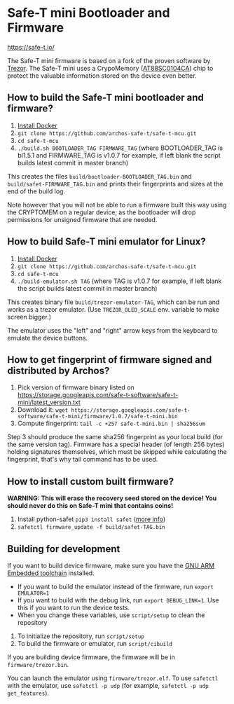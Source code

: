 # Safe-T mini Bootloader and Firmware

https://safe-t.io/

The Safe-T mini firmware is based on a fork of the proven software by [Trezor](https://github.com/trezor/trezor-mcu). The Safe-T mini uses a CrypoMemory ([AT88SC0104CA](https://www.microchip.com/wwwproducts/en/AT88SC0104CA)) chip to protect the valuable information stored on the device even better. 

## How to build the Safe-T mini bootloader and firmware?

1. [Install Docker](https://docs.docker.com/engine/installation/)
2. `git clone https://github.com/archos-safe-t/safe-t-mcu.git`
3. `cd safe-t-mcu`
4. `./build.sh BOOTLOADER_TAG FIRMWARE_TAG` (where BOOTLOADER_TAG is bl1.5.1 and FIRMWARE_TAG is v1.0.7 for example, if left blank the script builds latest commit in master branch)

This creates the files `build/bootloader-BOOTLOADER_TAG.bin` and `build/safet-FIRMWARE_TAG.bin` and prints their fingerprints and sizes at the end of the build log.

Note however that you will not be able to run a firmware built this way using the CRYPTOMEM on a regular device, as the bootloader will drop permissions for unsigned firmware that are needed.

## How to build Safe-T mini emulator for Linux?

1. [Install Docker](https://docs.docker.com/engine/installation/)
2. `git clone https://github.com/archos-safe-t/safe-t-mcu.git`
3. `cd safe-t-mcu`
4. `./build-emulator.sh TAG` (where TAG is v1.0.7 for example, if left blank the script builds latest commit in master branch)

This creates binary file `build/trezor-emulator-TAG`, which can be run and works as a trezor emulator. (Use `TREZOR_OLED_SCALE` env. variable to make screen bigger.)

The emulator uses the "left" and "right" arrow keys from the keyboard to emulate the device buttons.

## How to get fingerprint of firmware signed and distributed by Archos?

1. Pick version of firmware binary listed on https://storage.googleapis.com/safe-t-software/safe-t-mini/latest_version.txt
2. Download it: `wget https://storage.googleapis.com/safe-t-software/safe-t-mini/firmware/1.0.7/safe-t-mini.bin`
3. Compute fingerprint: `tail -c +257 safe-t-mini.bin | sha256sum`

Step 3 should produce the same sha256 fingerprint as your local build (for the same version tag). Firmware has a special header (of length 256 bytes) holding signatures themselves, which must be skipped while calculating the fingerprint, that's why tail command has to be used.

## How to install custom built firmware?

**WARNING: This will erase the recovery seed stored on the device! You should never do this on Safe-T mini that contains coins!**

1. Install python-safet `pip3 install safet` ([more info](https://github.com/archos-safe-t/python-safet))
2. `safetctl firmware_update -f build/safet-TAG.bin`

## Building for development

If you want to build device firmware, make sure you have the
[GNU ARM Embedded toolchain](https://developer.arm.com/open-source/gnu-toolchain/gnu-rm/downloads) installed.

* If you want to build the emulator instead of the firmware, run `export EMULATOR=1`
* If you want to build with the debug link, run `export DEBUG_LINK=1`. Use this if you want to run the device tests.
* When you change these variables, use `script/setup` to clean the repository

1. To initialize the repository, run `script/setup`
2. To build the firmware or emulator, run `script/cibuild`

If you are building device firmware, the firmware will be in `firmware/trezor.bin`.

You can launch the emulator using `firmware/trezor.elf`. To use `safetctl` with the emulator, use
`safetctl -p udp` (for example, `safetctl -p udp get_features`).
